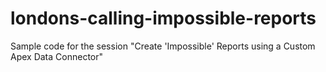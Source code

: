 # londons-calling-impossible-reports
Sample code for the session "Create 'Impossible' Reports using a Custom Apex Data Connector"
